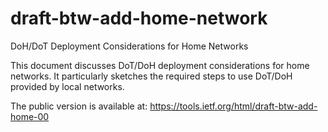 # draft-btw-add-home-network
DoH/DoT Deployment Considerations for Home Networks

This document discusses DoT/DoH deployment considerations for home networks. It particularly sketches the required steps to use DoT/DoH provided by local networks.

The public version is available at: https://tools.ietf.org/html/draft-btw-add-home-00 
